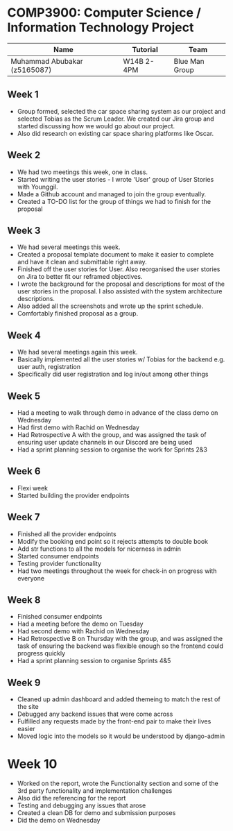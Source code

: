 # COMP3900: Computer Science / Information Technology Project

| Name                         | Tutorial   | Team           |
| ---------------------------- | ---------- | -------------- |
| Muhammad Abubakar (z5165087) | W14B 2-4PM | Blue Man Group |

## Week 1

- Group formed, selected the car space sharing system as our project and selected Tobias as the Scrum Leader. We created our Jira group and started discussing how we would go about our project. 
- Also did research on existing car space sharing platforms like Oscar.

## Week 2

- We had two meetings this week, one in class.
- Started writing the user stories - I wrote 'User' group of User Stories with Younggil.
- Made a Github account and managed to join the group eventually.
- Created a TO-DO list for the group of things we had to finish for the proposal

## Week 3

- We had several meetings this week.
- Created a proposal template document to make it easier to complete and have it clean and submittable right away.
- Finished off the user stories for User. Also reorganised the user stories on Jira to better fit our reframed objectives.
- I wrote the background for the proposal and descriptions for most of the user stories in the proposal. I also assisted with the system architecture descriptions.
- Also added all the screenshots and wrote up the sprint schedule.
- Comfortably finished proposal as a group.

## Week 4

- We had several meetings again this week.
- Basically implemented all the user stories w/ Tobias for the backend e.g. user auth, registration
- Specifically did user registration and log in/out among other things

## Week 5

- Had a meeting to walk through demo in advance of the class demo on Wednesday
- Had first demo with Rachid on Wednesday
- Had Retrospective A with the group, and was assigned the task of ensuring user update channels in our Discord are being used
- Had a sprint planning session to organise the work for Sprints 2&3

## Week 6
- Flexi week
- Started building the provider endpoints

## Week 7 
- Finished all the provider endpoints
- Modify the booking end point so it rejects attempts to double book
- Add str functions to all the models for nicerness in admin
- Started consumer endpoints
- Testing provider functionality
- Had two meetings throughout the week for check-in on progress with everyone

## Week 8
- Finished consumer endpoints
- Had a meeting before the demo on Tuesday
- Had second demo with Rachid on Wednesday
- Had Retrospective B on Thursday with the group, and was assigned the task of ensuring the backend was flexible enough so the frontend could progress quickly
- Had a sprint planning session to organise Sprints 4&5

## Week 9
- Cleaned up admin dashboard and added themeing to match the rest of the site
- Debugged any backend issues that were come across
- Fulfilled any requests made by the front-end pair to make their lives easier
- Moved logic into the models so it would be understood by django-admin

# Week 10
- Worked on the report, wrote the Functionality section and some of the 3rd party functionality and implementation challenges
- Also did the referencing for the report
- Testing and debugging any issues that arose
- Created a clean DB for demo and submission purposes
- Did the demo on Wednesday

